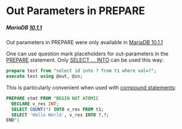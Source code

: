 # Out Parameters in PREPARE

##### MariaDB [10.1.1](/kb/en/mariadb-1011-release-notes/)

Out parameters in PREPARE were only available in [MariaDB 10.1.1](/kb/en/mariadb-1011-release-notes/)

One can use question mark placeholders for out-parameters in the [PREPARE](/sql-statements-structure/sql-statements/prepared-statements/prepare-statement/) statement. Only [SELECT … INTO](/kb/en/select/#into) can be used this way:

```sql
prepare test from "select id into ? from t1 where val=?";
execute test using @out, @in;
```

This is particularly convenient when used with [compound statements](/programming-customizing-mariadb/programmatic-compound-statements/using-compound-statements-outside-of-stored-programs/):

```sql
PREPARE stmt FROM "BEGIN NOT ATOMIC
  DECLARE v_res INT;
  SELECT COUNT(*) INTO v_res FROM t1;
  SELECT 'Hello World', v_res INTO ?,?;
END"|
```